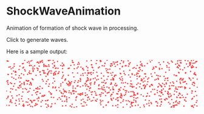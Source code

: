 # ShockWaveAnimation
Animation of formation of shock wave in processing. 

Click to generate waves.

Here is a sample output:

![Sample](sample/sample.gif)
